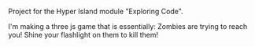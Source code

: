 Project for the Hyper Island module "Exploring Code".

I'm making a three js game that is essentially: Zombies are trying to reach you! Shine your flashlight on them to kill them!
